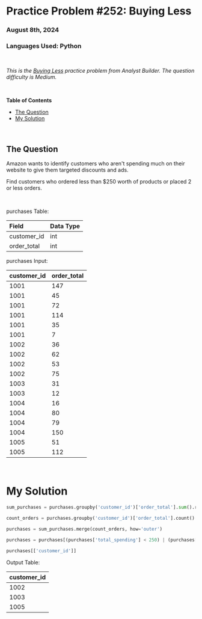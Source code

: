 # **Practice Problem #252: Buying Less**
### August 8th, 2024
### Languages Used: Python

<br>

*This is the [Buying Less](https://www.analystbuilder.com/questions/buying-less-FeGKV) practice problem from Analyst Builder. The question difficulty is Medium.*

<br>

**Table of Contents**

-   [The Question](#the-question)
-   [My Solution](#my-solution)
  
<br>

## The Question

Amazon wants to identify customers who aren't spending much on their website to give them targeted discounts and ads.

Find customers who ordered less than $250 worth of products or placed 2 or less orders.

<br>

purchases Table:

| Field       | Data Type |
| :---------- | :-------- |
| customer_id | int       |
| order_total | int       |

purchases Input:

| customer_id | order_total |
| :---------- | :---------- |
| 1001        | 147         |
| 1001        | 45          |
| 1001        | 72          |
| 1001        | 114         |
| 1001        | 35          |
| 1001        | 7           |
| 1002        | 36          |
| 1002        | 62          |
| 1002        | 53          |
| 1002        | 75          |
| 1003        | 31          |
| 1003        | 12          |
| 1004        | 16          |
| 1004        | 80          |
| 1004        | 79          |
| 1004        | 150         |
| 1005        | 51          |
| 1005        | 112         |

<br>

# My Solution

``` Python
sum_purchases = purchases.groupby('customer_id')['order_total'].sum().reset_index(name='total_spending')

count_orders = purchases.groupby('customer_id')['order_total'].count().reset_index(name='order_count')

purchases = sum_purchases.merge(count_orders, how='outer')

purchases = purchases[(purchases['total_spending'] < 250) | (purchases['order_count'] <= 2)]

purchases[['customer_id']]
```

Output Table:

| customer_id |
| :---------- |
| 1002        |
| 1003        |
| 1005        |
